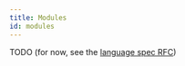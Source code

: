 ```yaml
---
title: Modules
id: modules
---
```


TODO (for now, see the [language spec RFC](docs/docs/999-contributorsibutors/999-rfcs/2023-06-12-language-spec.md))
